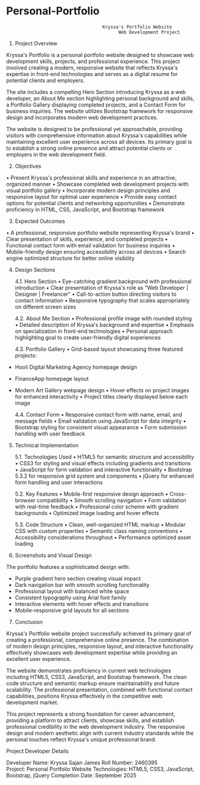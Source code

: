 # Personal-Portfolio

                                        Kryssa's Portfolio Website
                                              Web Development Project

1. Project Overview

Kryssa's Portfolio is a personal portfolio website designed to showcase web development skills, 
projects, and professional experience. This project involved creating a modern, responsive 
website that reflects Kryssa's expertise in front-end technologies and serves as a digital 
resume for potential clients and employers.

The site includes a compelling Hero Section introducing Kryssa as a web developer, an About Me 
section highlighting personal background and skills, a Portfolio Gallery displaying completed 
projects, and a Contact Form for business inquiries. The website utilizes Bootstrap framework 
for responsive design and incorporates modern web development practices.

The website is designed to be professional yet approachable, providing visitors with comprehensive 
information about Kryssa's capabilities while maintaining excellent user experience across all 
devices. Its primary goal is to establish a strong online presence and attract potential clients 
or employers in the web development field.


2. Objectives

• Present Kryssa's professional skills and experience in an attractive, organized manner
• Showcase completed web development projects with visual portfolio gallery
• Incorporate modern design principles and responsive layout for optimal user experience
• Provide easy contact options for potential clients and networking opportunities
• Demonstrate proficiency in HTML, CSS, JavaScript, and Bootstrap framework


3. Expected Outcomes

• A professional, responsive portfolio website representing Kryssa's brand
• Clear presentation of skills, experience, and completed projects
• Functional contact form with email validation for business inquiries
• Mobile-friendly design ensuring accessibility across all devices
• Search engine optimized structure for better online visibility


4. Design Sections

    4.1. Hero Section
• Eye-catching gradient background with professional introduction
• Clear presentation of Kryssa's role as "Web Developer | Designer | Freelancer"
• Call-to-action button directing visitors to contact information
• Responsive typography that scales appropriately on different screen sizes

    4.2. About Me Section
• Professional profile image with rounded styling
• Detailed description of Kryssa's background and expertise
• Emphasis on specialization in front-end technologies
• Personal approach highlighting goal to create user-friendly digital experiences

    4.3. Portfolio Gallery
• Grid-based layout showcasing three featured projects:
  - Hooli Digital Marketing Agency homepage design
  - FinanceApp homepage layout
  - Modern Art Gallery webpage design
• Hover effects on project images for enhanced interactivity
• Project titles clearly displayed below each image

    4.4. Contact Form
• Responsive contact form with name, email, and message fields
• Email validation using JavaScript for data integrity
• Bootstrap styling for consistent visual appearance
• Form submission handling with user feedback


5. Technical Implementation

    5.1. Technologies Used
• HTML5 for semantic structure and accessibility
• CSS3 for styling and visual effects including gradients and transitions
• JavaScript for form validation and interactive functionality
• Bootstrap 5.3.2 for responsive grid system and components
• jQuery for enhanced form handling and user interactions

    5.2. Key Features
• Mobile-first responsive design approach
• Cross-browser compatibility
• Smooth scrolling navigation
• Form validation with real-time feedback
• Professional color scheme with gradient backgrounds
• Optimized image loading and hover effects

    5.3. Code Structure
• Clean, well-organized HTML markup
• Modular CSS with custom properties
• Semantic class naming conventions
• Accessibility considerations throughout
• Performance optimized asset loading


6. Screenshots and Visual Design

The portfolio features a sophisticated design with:
- Purple gradient hero section creating visual impact
- Dark navigation bar with smooth scrolling functionality  
- Professional layout with balanced white space
- Consistent typography using Arial font family
- Interactive elements with hover effects and transitions
- Mobile-responsive grid layouts for all sections


7. Conclusion

Kryssa's Portfolio website project successfully achieved its primary goal of creating a 
professional, comprehensive online presence. The combination of modern design principles, 
responsive layout, and interactive functionality effectively showcases web development 
expertise while providing an excellent user experience.

The website demonstrates proficiency in current web technologies including HTML5, CSS3, 
JavaScript, and Bootstrap framework. The clean code structure and semantic markup ensure 
maintainability and future scalability. The professional presentation, combined with 
functional contact capabilities, positions Kryssa effectively in the competitive web 
development market.

This project represents a strong foundation for career advancement, providing a platform 
to attract clients, showcase skills, and establish professional credibility in the web 
development industry. The responsive design and modern aesthetic align with current 
industry standards while the personal touches reflect Kryssa's unique professional brand.


Project Developer Details

Developer Name: Kryssa Sajan James
Roll Number: 2460395  
Project: Personal Portfolio Website
Technologies: HTML5, CSS3, JavaScript, Bootstrap, jQuery
Completion Date: September 2025
